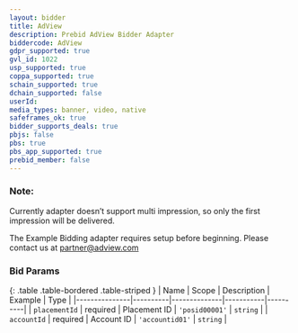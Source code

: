 ```yaml
---
layout: bidder
title: AdView
description: Prebid AdView Bidder Adapter
biddercode: AdView
gdpr_supported: true
gvl_id: 1022
usp_supported: true
coppa_supported: true
schain_supported: true
dchain_supported: false
userId: 
media_types: banner, video, native
safeframes_ok: true
bidder_supports_deals: true
pbjs: false
pbs: true
pbs_app_supported: true
prebid_member: false
---
```


### Note:

Currently adapter doesn’t support multi impression, so only the first impression will be delivered.

The Example Bidding adapter requires setup before beginning. Please contact us at partner@adview.com

### Bid Params

{: .table .table-bordered .table-striped }
| Name          | Scope    | Description  | Example   | Type     |
|---------------|----------|--------------|-----------|----------|
| `placementId` | required | Placement ID | `'posid00001'` | `string` |
| `accountId` | required | Account ID | `'accountid01'` | `string` |